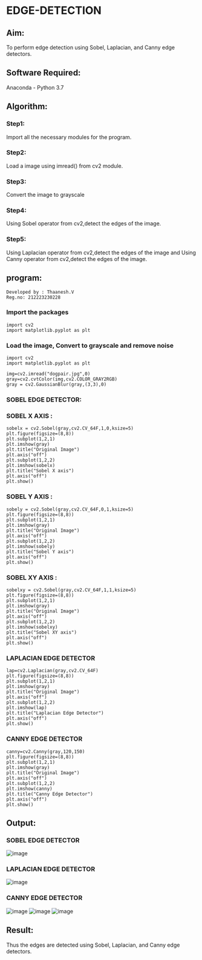 # EDGE-DETECTION
## Aim:
To perform edge detection using Sobel, Laplacian, and Canny edge detectors.

## Software Required:
Anaconda - Python 3.7

## Algorithm:
### Step1:
Import all the necessary modules for the program.

### Step2:
Load a image using imread() from cv2 module.

### Step3:
Convert the image to grayscale

### Step4:
Using Sobel operator from cv2,detect the edges of the image.

### Step5:

Using Laplacian operator from cv2,detect the edges of the image and Using Canny operator from cv2,detect the edges of the image.
## program:
```
Developed by : Thaanesh.V
Reg.no: 212223230228
```

### Import the packages

```
import cv2
import matplotlib.pyplot as plt
```
### Load the image, Convert to grayscale and remove noise
```
import cv2
import matplotlib.pyplot as plt

img=cv2.imread("dogpair.jpg",0)
gray=cv2.cvtColor(img,cv2.COLOR_GRAY2RGB)
gray = cv2.GaussianBlur(gray,(3,3),0)
```
### SOBEL EDGE DETECTOR:
### SOBEL X AXIS :
```
sobelx = cv2.Sobel(gray,cv2.CV_64F,1,0,ksize=5)
plt.figure(figsize=(8,8))
plt.subplot(1,2,1)
plt.imshow(gray)
plt.title("Original Image")
plt.axis("off")
plt.subplot(1,2,2)
plt.imshow(sobelx)
plt.title("Sobel X axis")
plt.axis("off")
plt.show()
```
### SOBEL Y AXIS :
```
sobely = cv2.Sobel(gray,cv2.CV_64F,0,1,ksize=5)
plt.figure(figsize=(8,8))
plt.subplot(1,2,1)
plt.imshow(gray)
plt.title("Original Image")
plt.axis("off")
plt.subplot(1,2,2)
plt.imshow(sobely)
plt.title("Sobel Y axis")
plt.axis("off")
plt.show()
```
### SOBEL XY AXIS :
```
sobelxy = cv2.Sobel(gray,cv2.CV_64F,1,1,ksize=5)
plt.figure(figsize=(8,8))
plt.subplot(1,2,1)
plt.imshow(gray)
plt.title("Original Image")
plt.axis("off")
plt.subplot(1,2,2)
plt.imshow(sobelxy)
plt.title("Sobel XY axis")
plt.axis("off")
plt.show()
```
### LAPLACIAN EDGE DETECTOR
```
lap=cv2.Laplacian(gray,cv2.CV_64F)
plt.figure(figsize=(8,8))
plt.subplot(1,2,1)
plt.imshow(gray)
plt.title("Original Image")
plt.axis("off")
plt.subplot(1,2,2)
plt.imshow(lap)
plt.title("Laplacian Edge Detector")
plt.axis("off")
plt.show()
```
### CANNY EDGE DETECTOR
```
canny=cv2.Canny(gray,120,150)
plt.figure(figsize=(8,8))
plt.subplot(1,2,1)
plt.imshow(gray)
plt.title("Original Image")
plt.axis("off")
plt.subplot(1,2,2)
plt.imshow(canny)
plt.title("Canny Edge Detector")
plt.axis("off")
plt.show()
```

## Output:
### SOBEL EDGE DETECTOR
![image](https://github.com/Safeeq-Fazil/EDGE-DETECTION/assets/118680361/09ebbb70-2c70-43ce-a9fc-17b6f5c5bcfe)

### LAPLACIAN EDGE DETECTOR
![image](https://github.com/Safeeq-Fazil/EDGE-DETECTION/assets/118680361/9ededdcf-5a02-4323-b2c1-bddec870f871)



### CANNY EDGE DETECTOR
![image](https://github.com/Safeeq-Fazil/EDGE-DETECTION/assets/118680361/c97f33b1-d939-47a0-890f-f3c70fdde94c)
![image](https://github.com/Safeeq-Fazil/EDGE-DETECTION/assets/118680361/2f2c48bb-b536-4d74-9411-5b91b51202ba)
![image](https://github.com/Safeeq-Fazil/EDGE-DETECTION/assets/118680361/ff48229b-f8c0-494c-beb2-4aac62b703c7)



## Result:
Thus the edges are detected using Sobel, Laplacian, and Canny edge detectors.
